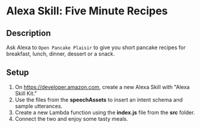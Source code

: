 # Alexa Skill: Five Minute Recipes

## Description

Ask Alexa to `Open Pancake Plaisir` to give you short pancake recipes for breakfast, lunch, dinner, dessert or a snack.

## Setup

1. On https://developer.amazon.com, create a new Alexa Skill with "Alexa Skill Kit."
2. Use the files from the **speechAssets** to insert an intent schema and sample utterances.
3. Create a new Lambda function using the **index.js** file from the **src** folder.
4. Connect the two and enjoy some tasty meals.
